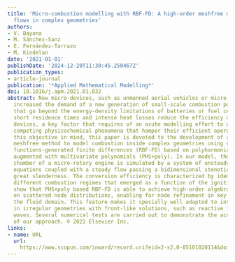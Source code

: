```yaml
---
title: 'Micro-combustion modelling with RBF-FD: A high-order meshfree method for reactive
  flows in complex geometries'
authors:
- V. Bayona
- M. Sánchez-Sanz
- E. Fernández-Tarrazo
- M. Kindelan
date: '2021-01-01'
publishDate: '2024-12-20T11:30:45.250467Z'
publication_types:
- article-journal
publication: '*Applied Mathematical Modelling*'
doi: 10.1016/j.apm.2021.01.032
abstract: New micro-devices, such as unmanned aerial vehicles or micro-robots, have
  increased the demand of a new generation of small-scale combustion power system
  that go beyond the energy-density limitations of batteries or fuel cells. The characteristics
  short residence times and intense heat losses reduce the efficiency of combustion-based
  devices, a key factor that requires of an acute modelling effort to understand the
  competing physicochemical phenomena that hamper their efficient operation. With
  this objective in mind, this paper is devoted to the development of a high-order
  meshfree method to model combustion inside complex geometries using radial basis
  functions-generated finite differences (RBF-FD) based on polyharmonic splines (PHS)
  augmented with multivariate polynomials (PHS+poly). In our model, the combustion
  chamber of a micro-rotary engine is simulated by a system of unsteady reaction-diffusion
  equations coupled with a steady flow passing a bidimensional stenotic channel of
  great slenderness. The conversion efficiency is characterized by identifying the
  different combustion regimes that emerged as a function of the ignition point. We
  show that PHS+poly based RBF-FD is able to achieve high-order algebraic convergence
  on scattered node distributions, enabling for node refinement in key regions of
  the fluid domain. This feature makes it specially well adapted to integrate problems
  in irregular geometries with front-like solutions, such as reactive fronts or shock
  waves. Several numerical tests are carried out to demonstrate the accuracy and effectiveness
  of our approach. © 2021 Elsevier Inc.
links:
- name: URL
  url: 
    https://www.scopus.com/inward/record.uri?eid=2-s2.0-85101020114&doi=10.1016%2fj.apm.2021.01.032&partnerID=40&md5=8f29b8b4e4b5ac35c83e6cc6703bf18f
---
```

